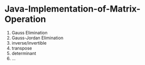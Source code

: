 # Java-Implementation-of-Matrix-Operation
1. Gauss Elimination
2. Gauss-Jordan Elimination
3. inverse/invertible
4. transpose
5. determinant
6. ...
